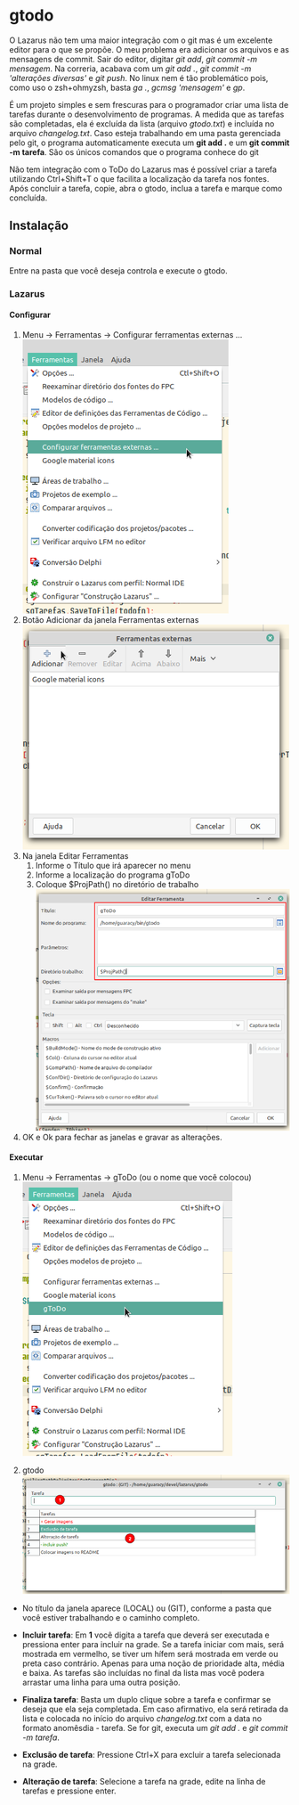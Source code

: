 # gtodo

O Lazarus não tem uma maior integração com o git mas é um excelente editor para o que se propõe. O meu problema era adicionar os arquivos e as mensagens de commit. Sair do editor, digitar *git add*, *git commit -m mensagem*. Na correria, acabava com um *git add .*, *git commit -m 'alterações diversas'* e *git push*. No linux nem é tão problemático pois, como uso o zsh+ohmyzsh, basta *ga .*, *gcmsg 'mensagem'* e *gp*. 

É um projeto simples e sem frescuras para o programador criar uma lista de tarefas durante o desenvolvimento de programas. A medida que as tarefas são completadas, ela é excluída da lista (arquivo *gtodo.txt*) e incluída no arquivo *changelog.txt*. Caso esteja trabalhando em uma pasta gerenciada pelo git, o programa automaticamente executa um **git add .** e um **git commit -m tarefa**. São os únicos comandos que o programa conhece do git

Não tem integração com o ToDo do Lazarus mas é possível criar a tarefa utilizando  Ctrl+Shift+T o que facilita a localização da tarefa nos fontes. Após concluir a tarefa, copie, abra o gtodo, inclua a tarefa e marque como concluída.

## Instalação

### Normal

Entre na pasta que você deseja controla e execute o gtodo.

### Lazarus

#### Configurar

1. Menu -> Ferramentas -> Configurar ferramentas externas ...
   ![](images/mnuferramentaexterna.png)
2. Botão Adicionar da janela Ferramentas externas
   ![](images/dlgferramentaexterna.png)
3. Na janela Editar Ferramentas
   1. Informe o Título que irá aparecer no menu
   2. Informe a localização do programa gToDo
   3. Coloque $ProjPath() no diretório de trabalho
      ![](images/editarferramenta.png)
4. OK e Ok para fechar as janelas e gravar as alterações.

#### Executar

1. Menu -> Ferramentas -> gToDo (ou o nome que você colocou)
   ![](images/mnuexecutargtodo.png)

2. gtodo
   ![](images/gtodo.png)
- No título da janela aparece (LOCAL) ou (GIT), conforme a pasta que você estiver trabalhando e o caminho completo.

- **Incluir tarefa**: Em **1** você digita a tarefa que deverá ser executada e pressiona enter para incluir na grade. Se a tarefa iniciar com mais, será mostrada em vermelho, se tiver um hífem será mostrada em verde ou preta caso contrário. Apenas para uma noção de prioridade alta, média e baixa. As tarefas são incluídas no final da lista mas você podera arrastar uma linha para uma outra posição. 

- **Finaliza tarefa**: Basta um duplo clique sobre a tarefa e confirmar se deseja que ela seja completada. Em caso afirmativo, ela será retirada da lista e colocada no início do arquivo *changelog.txt* com a data no formato anomêsdia - tarefa. Se for git, executa um *git add .* e *git commit -m tarefa*.

- **Exclusão de tarefa**: Pressione Ctrl+X para excluir a tarefa selecionada na grade.

- **Alteração de tarefa**: Selecione a tarefa na grade, edite na linha de tarefas e pressione enter.
